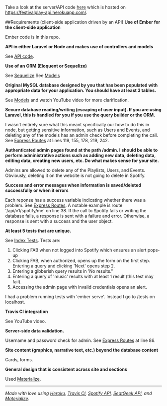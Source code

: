 Take a look at the server/API code [here](https://github.com/annekao/itp-405-final-project-node-api) which is hosted on https://festivalplay-api.herokuapp.com/.

##Requirements (client-side application driven by an API)
**Use of Ember for the client-side application**

Ember code is in this repo.

**API in either Laravel or Node and makes use of controllers and models**

See [API code](https://github.com/annekao/itp-405-final-project-node-api).

**Use of an ORM (Eloquent or Sequelize)**

See [Sequelize](https://github.com/annekao/itp-405-final-project-node-api/blob/master/config/sequelize.js)
See [Models](https://github.com/annekao/itp-405-final-project-node-api/tree/master/models)

**Original MySQL database designed by you that has been populated with appropriate data for your application. You should have at least 3 tables.**

See [Models](https://github.com/annekao/itp-405-final-project-node-api/tree/master/models) and watch YouTube video for more clarification.

**Secure database reading/writing (escaping of user input). If you are using Laravel, this is handled for you if you use the query builder or the ORM.**

I wasn't entirely sure what this meant specifically our how to do this in node, but getting sensitive information, such as Users and Events, and deleting any of the models has an admin check before completing the call.  See [Express Routes](https://github.com/annekao/itp-405-final-project-node-api/blob/master/app.js) at lines 119, 155, 178, 219, 242. 

**Authenticated admin pages found at the path /admin. I should be able to perform administrative actions such as adding new data, deleting data, editing data, creating new users, etc. Do what makes sense for your site.**

Admins are allowed to delete any of the Playlists, Users, and Events.  Obviously, deleting it on the website is not going to delete in Spotify.

**Success and error messages when information is saved/deleted successfully or when it errors**

Each reponse has a success variable indicating whether there was a problem.  See [Express Routes](https://github.com/annekao/itp-405-final-project-node-api/blob/master/app.js).  A notable example is route '/api/v1/spotify/me' on line 38.  If the call to Spotify fails or writing the database fails, a response is sent with a failure and error.  Otherwise, a response is sent with a success and the user object.

**At least 5 tests that are unique.**

See [Index Tests](https://github.com/annekao/itp-405-final-project-ember/blob/master/tests/acceptance/index-test.js).  Tests are: 
1. Clicking FAB when not logged into Spotify which ensures an alert pops-up
2. Clicking FAB, when authorized, opens up the form on the first step.  Entering a query and clicking 'Next' opens step 2.
3. Entering a gibberish query results in 'No results."
4. Entering a query of 'music' results with at least 1 result (this test may fail).
5. Accessing the admin page with invalid credentials opens an alert.

I had a problem running tests with 'ember serve'.  Instead I go to /tests on localhost.

**Travis CI integration**

See YouTube video.

**Server-side data validation.**

Username and password check for admin.  See [Express Routes](https://github.com/annekao/itp-405-final-project-node-api/blob/master/app.js) at line 86.

**Site content (graphics, narrative text, etc.) beyond the database content**

Cards, forms.

**General design that is consistent across site and sections**

Used [Materialize](http://materializecss.com/).

------

_Made with love using [Heroku](https://heroku.com), [Travis CI](https://travis-ci.org), [Spotify API](https://developer.spotify.com/web-api/), [SeatGeek API](http://platform.seatgeek.com/), and [Materialize](http://materializecss.com/)._
